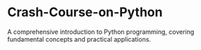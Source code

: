 # Crash-Course-on-Python
A comprehensive introduction to Python programming, covering fundamental concepts and practical applications.
